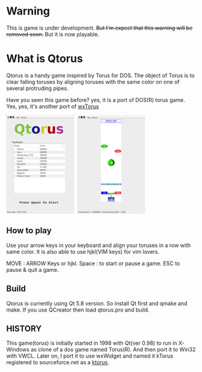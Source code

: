 # Warning
This is game is under development.
~~But I'm expect that this warning will be removed soon.~~
But it is now playable.

What is Qtorus
===============
Qtorus is a handy game inspired by Torus for DOS.  The object of Torus is to 
clear falling toruses by aligning toruses with the same color on one of several 
protruding pipes. 

Have you seen this game before? yes, it is a port of DOS(R) torus game.
Yes, yes, it's another port of [wxTorus](https://github.com/berise/wxTorus)

<pre>
<img src=https://github.com/berise/Qtorus/blob/master/doc/qtorus_01.png width=180> <img src=https://github.com/berise/Qtorus/blob/master/doc/qtorus_02.png width=180>
</pre>

How to play
-----------
Use your arrow keys in your keyboard and align your toruses in a row with same color.
It is also able to use hjkl(VIM keys) for vim lovers.

MOVE : ARROW Keys or hjkl.
Space : to start or pause a game.
ESC to pause & quit a game.

Build
-----
Qtorus is currently using Qt 5.8 version.
So install Qt first and qmake and make.
If you use QCreator then load qtorus.pro and build.

HISTORY
-------
This game(torus) is initially started in 1998 with Qt(ver 0.98) to run in X-Windows
as clone of a dos game named Torus(R). And then port it to Win32 with VWCL.
Later on, I port it to use wxWidget and named it kTorus registered
to sourceforce.net as a [ktorus](https://sourceforge.net/projects/ktorus).
